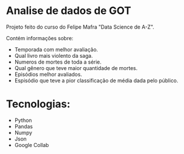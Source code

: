 # Analise de dados de GOT


Projeto feito do curso do Felipe Mafra "Data Science de A-Z".

Contém informações sobre: 
<ul>
<li>Temporada com melhor avaliação.</li>
<li>Qual livro mais violento da saga.</li> 
<li>Numeros de mortes de toda a série.</li>
<li>Qual gênero que teve maior quantidade de mortes.</li>
<li>Episódios melhor avaliados.</li>
<li>Espisódio que teve a pior classificação de média dada pelo público.</li>
</ul>

# Tecnologias:

<ul>
<li>Python 
<li>Pandas
<li>Numpy
<li>Json
<li>Google Collab
</ul
